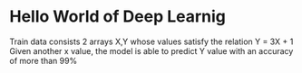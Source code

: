 # Hello World of Deep Learnig
Train data consists 2 arrays X,Y whose values satisfy the relation Y = 3X + 1   
Given another x value, the model is able to predict Y value with an accuracy of more than 99%
